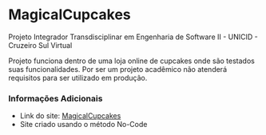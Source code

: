 # MagicalCupcakes
Projeto Integrador Transdisciplinar em Engenharia de Software II - UNICID - Cruzeiro Sul Virtual

Projeto funciona dentro de uma loja online de cupcakes onde são testados suas funcionalidades. Por ser um projeto acadêmico não atenderá requisitos para ser utilizado em produção.

### Informações Adicionais

- Link do site: [MagicalCupcakes](https://magiccupcakes.me/)
- Site criado usando o método No-Code 
